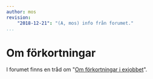 ```yaml
---
author: mos
revision:
    "2018-12-21": "(A, mos) info från forumet."
...
```

Om förkortningar
=======================

I forumet finns en tråd om "[Om förkortningar i exjobbet](t/7494)".
